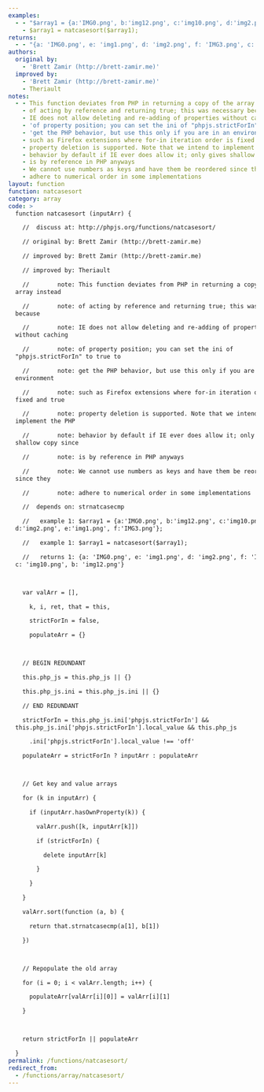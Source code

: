 ```yaml
---
examples:
  - - "$array1 = {a:'IMG0.png', b:'img12.png', c:'img10.png', d:'img2.png', e:'img1.png', f:'IMG3.png'};"
    - $array1 = natcasesort($array1);
returns:
  - - "{a: 'IMG0.png', e: 'img1.png', d: 'img2.png', f: 'IMG3.png', c: 'img10.png', b: 'img12.png'}"
authors:
  original by:
    - 'Brett Zamir (http://brett-zamir.me)'
  improved by:
    - 'Brett Zamir (http://brett-zamir.me)'
    - Theriault
notes:
  - - This function deviates from PHP in returning a copy of the array instead
    - of acting by reference and returning true; this was necessary because
    - IE does not allow deleting and re-adding of properties without caching
    - 'of property position; you can set the ini of "phpjs.strictForIn" to true to'
    - 'get the PHP behavior, but use this only if you are in an environment'
    - such as Firefox extensions where for-in iteration order is fixed and true
    - property deletion is supported. Note that we intend to implement the PHP
    - behavior by default if IE ever does allow it; only gives shallow copy since
    - is by reference in PHP anyways
    - We cannot use numbers as keys and have them be reordered since they
    - adhere to numerical order in some implementations
layout: function
function: natcasesort
category: array
code: >
  function natcasesort (inputArr) {

    //  discuss at: http://phpjs.org/functions/natcasesort/

    // original by: Brett Zamir (http://brett-zamir.me)

    // improved by: Brett Zamir (http://brett-zamir.me)

    // improved by: Theriault

    //        note: This function deviates from PHP in returning a copy of the
  array instead

    //        note: of acting by reference and returning true; this was necessary
  because

    //        note: IE does not allow deleting and re-adding of properties
  without caching

    //        note: of property position; you can set the ini of
  "phpjs.strictForIn" to true to

    //        note: get the PHP behavior, but use this only if you are in an
  environment

    //        note: such as Firefox extensions where for-in iteration order is
  fixed and true

    //        note: property deletion is supported. Note that we intend to
  implement the PHP

    //        note: behavior by default if IE ever does allow it; only gives
  shallow copy since

    //        note: is by reference in PHP anyways

    //        note: We cannot use numbers as keys and have them be reordered
  since they

    //        note: adhere to numerical order in some implementations

    //  depends on: strnatcasecmp

    //   example 1: $array1 = {a:'IMG0.png', b:'img12.png', c:'img10.png',
  d:'img2.png', e:'img1.png', f:'IMG3.png'};

    //   example 1: $array1 = natcasesort($array1);

    //   returns 1: {a: 'IMG0.png', e: 'img1.png', d: 'img2.png', f: 'IMG3.png',
  c: 'img10.png', b: 'img12.png'}



    var valArr = [],

      k, i, ret, that = this,

      strictForIn = false,

      populateArr = {}



    // BEGIN REDUNDANT

    this.php_js = this.php_js || {}

    this.php_js.ini = this.php_js.ini || {}

    // END REDUNDANT

    strictForIn = this.php_js.ini['phpjs.strictForIn'] &&
  this.php_js.ini['phpjs.strictForIn'].local_value && this.php_js

      .ini['phpjs.strictForIn'].local_value !== 'off'

    populateArr = strictForIn ? inputArr : populateArr



    // Get key and value arrays

    for (k in inputArr) {

      if (inputArr.hasOwnProperty(k)) {

        valArr.push([k, inputArr[k]])

        if (strictForIn) {

          delete inputArr[k]

        }

      }

    }

    valArr.sort(function (a, b) {

      return that.strnatcasecmp(a[1], b[1])

    })



    // Repopulate the old array

    for (i = 0; i < valArr.length; i++) {

      populateArr[valArr[i][0]] = valArr[i][1]

    }



    return strictForIn || populateArr

  }
permalink: /functions/natcasesort/
redirect_from:
  - /functions/array/natcasesort/
---
```


<!-- WARNING! This file is auto generated by `npm run web:inject`, do not edit by hand -->
